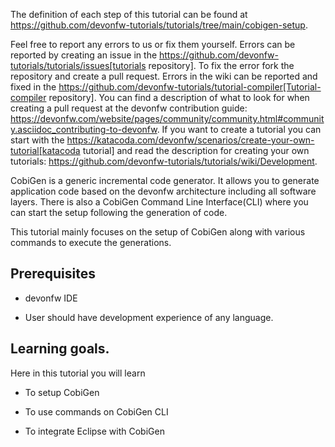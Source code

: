 


The definition of each step of this tutorial can be found at https://github.com/devonfw-tutorials/tutorials/tree/main/cobigen-setup. 

Feel free to report any errors to us or fix them yourself. Errors can be reported by creating an issue in the https://github.com/devonfw-tutorials/tutorials/issues[tutorials repository]. To fix the error fork the repository and create a pull request. Errors in the wiki can be reported and fixed in the https://github.com/devonfw-tutorials/tutorial-compiler[Tutorial-compiler repository].
You can find a description of what to look for when creating a pull request at the devonfw contribution guide: https://devonfw.com/website/pages/community/community.html#community.asciidoc_contributing-to-devonfw. If you want to create a tutorial you can start with the https://katacoda.com/devonfw/scenarios/create-your-own-tutorial[katacoda tutorial] and read the description for creating your own tutorials: https://github.com/devonfw-tutorials/tutorials/wiki/Development.

CobiGen is a generic incremental code generator. It allows you to generate application code based on the devonfw architecture including all software layers. 
There is also a CobiGen Command Line Interface(CLI) where you can start the setup following the generation of code. 

This tutorial mainly focuses on the setup of CobiGen along with various commands to execute the generations.

## Prerequisites

* devonfw IDE

* User should have development experience of any language.


## Learning goals.
Here in this tutorial you will learn 

* To setup CobiGen 

* To use commands on CobiGen CLI  

* To integrate Eclipse with CobiGen

